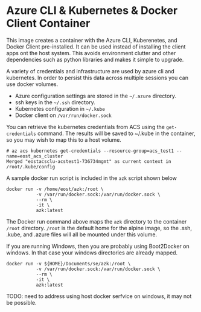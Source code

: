 # Azure CLI & Kubernetes & Docker Client Container

This image creates a container with the Azure CLI, Kuberenetes, and Docker Client pre-installed.  It can be
used instead of installing the client apps ont the host system.  This avoids environment clutter and other
dependencies such as python libraries and makes it simple to upgrade.

A variety of credentials and infrastructure are used by azure cli and kubernetes.  In order to persist this
data across multiple sessions you can use docker volumes.

* Azure configuration settings are stored in the `~/.azure` directory.
* ssh keys in the `~/.ssh` directory.
* Kubernetes configuration in `~/.kube`
* Docker client on `/var/run/docker.sock`

You can retrieve the kubernetes credentials from ACS using the `get-credentials` command.  The results will be
saved to ~/.kube in the container, so you may wish to map this to a host volume.

    # az acs kubernetes get-credentials --resource-group=acs_test1 --name=eost_acs_cluster
    Merged "eostacsclu-acstest1-736734mgmt" as current context in /root/.kube/config

A sample docker run script is included in the `azk` script shown below

    docker run -v /home/eost/azk:/root \
               -v /var/run/docker.sock:/var/run/docker.sock \
               --rm \
               -it \
               azk:latest

The Docker run command above maps the `azk` directory to the container `/root` directory.  `/root` is the default
home for the alpine image, so the .ssh, .kube, and .azure files will all be mounted under this volume. 

If you are running Windows, then you are probably using Boot2Docker on windows.  In that case your windows
directories are already mapped.

    docker run -v ${HOME}/Documents/se/azk:/root \
               -v /var/run/docker.sock:/var/run/docker.sock \
               --rm \
               -it \
               azk:latest

TODO: need to address using host docker serfvice on windows, it may not be possible.
